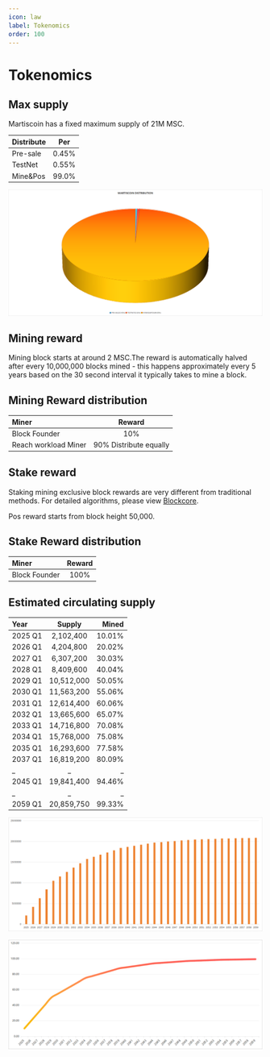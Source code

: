 ```yaml
---
icon: law
label: Tokenomics
order: 100
---
```

# Tokenomics

## Max supply

Martiscoin has a fixed maximum supply of 21M MSC.

 Distribute| Per
:--- | :---:
Pre-sale | 0.45%
TestNet | 0.55%
Mine&Pos | 99.0%

![alt text](/static/token-1.png)

## Mining reward

Mining block starts at around 2 MSC.The reward is automatically halved after every 10,000,000 blocks mined - this happens approximately every 5 years based on the 30 second interval it typically takes to mine a block.

## Mining Reward distribution

Miner   | Reward
:---   | :---:
Block Founder | 10%
Reach workload Miner | 90% Distribute equally

## Stake reward

Staking mining exclusive block rewards are very different from traditional methods. For detailed algorithms, please view [Blockcore](https://github.com/block-core/blockcore/blob/master/Documentation/proof-of-stake.md).

Pos reward starts from block height 50,000.

## Stake Reward distribution

 Miner   | Reward
:---   | :---:
Block Founder | 100%


## Estimated circulating supply

Year   | Supply | Mined
:---   | :---: | ---:
2025 Q1 | 	2,102,400	| 10.01%
2026 Q1	| 4,204,800	| 20.02%
2027 Q1 | 	6,307,200	| 30.03%
2028 Q1	| 8,409,600	| 40.04%
2029 Q1 | 	10,512,000| 	50.05%
2030 Q1	| 11,563,200	| 55.06%
2031 Q1	| 12,614,400	| 60.06%
2032 Q1	| 13,665,600	| 65.07%
2033 Q1	| 14,716,800	| 70.08%
2034 Q1	| 15,768,000| 	75.08%
2035 Q1	| 16,293,600	| 77.58%
2037 Q1	| 16,819,200	| 80.09%
_	| _	| _
2045 Q1	| 19,841,400| 	94.46%
_	| _	| _
2059 Q1	| 20,859,750	| 99.33%

![Emission Scheme](/static/supply.png)

![Emission Scheme 2](/static/supply2.png)